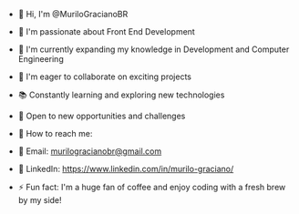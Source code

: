 - 👋 Hi, I'm @MuriloGracianoBR
- 👀 I'm passionate about Front End Development
- 🌱 I'm currently expanding my knowledge in Development and Computer Engineering
- 💞️ I'm eager to collaborate on exciting projects
- 📚 Constantly learning and exploring new technologies
- 💼 Open to new opportunities and challenges
- 🔎 How to reach me:
- 📧 Email: murilogracianobr@gmail.com
- 🔗 LinkedIn: https://www.linkedin.com/in/murilo-graciano/

- ⚡ Fun fact: I'm a huge fan of coffee and enjoy coding with a fresh brew by my side!
